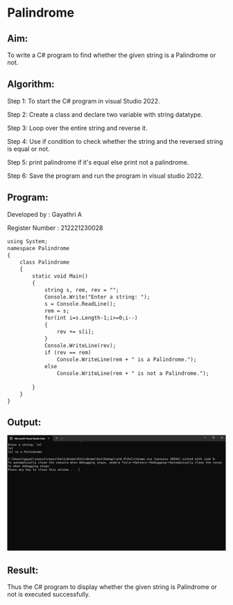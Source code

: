 # Palindrome


## Aim:
To write a C# program to find whether the given string is a Palindrome or not.
## Algorithm:

Step 1: To start the C# program in visual Studio 2022.

Step 2: Create a class and declare two variable with string datatype.

Step 3: Loop over the entire string and reverse it.

Step 4: Use if condition to check whether the string and the reversed string is equal or not.

Step 5: print palindrome if it's equal else print not a palindrome.

Step 6: Save the program and run the program in visual studio 2022.

## Program:

Developed by : Gayathri A

Register Number : 212221230028

```
using System;
namespace Palindrome
{
    class Palindrome
    {
        static void Main()
        {
            string s, rem, rev = "";
            Console.Write("Enter a string: ");
            s = Console.ReadLine();
            rem = s;
            for(int i=s.Length-1;i>=0;i--)
            {
                rev += s[i];
            }
            Console.WriteLine(rev);
            if (rev == rem)
                Console.WriteLine(rem + " is a Palindrome.");
            else
                Console.WriteLine(rem + " is not a Palindrome.");
                
        }
    }
}
```

## Output:

![output](c%23%20ep2.png)

## Result:
Thus the C# program to display whether the given string is Palindrome or not is executed successfully.
